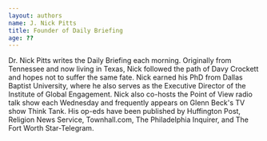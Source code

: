 ```yaml
---
layout: authors
name: J. Nick Pitts
title: Founder of Daily Briefing
age: ??
---
```

Dr. Nick Pitts writes the Daily Briefing each morning. Originally from Tennessee and now living in Texas, Nick followed the path of Davy Crockett and hopes not to suffer the same fate. Nick earned his PhD from Dallas Baptist University, where he also serves as the Executive Director of the Institute of Global Engagement. Nick also co-hosts the Point of View radio talk show each Wednesday and frequently appears on Glenn Beck's TV show Think Tank. His op-eds have been published by Huffington Post, Religion News Service, Townhall.com, The Philadelphia Inquirer, and The Fort Worth Star-Telegram.
